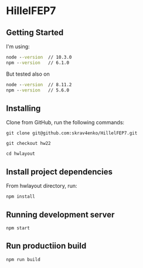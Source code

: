# HillelFEP7

## Getting Started
I'm using:
```cmd
node --version  // 10.3.0
npm --version   // 6.1.0
```
But tested also on
```cmd
node --version  // 8.11.2
npm --version   // 5.6.0
```

## Installing

Clone from GitHub, run the following commands:

```
git clone git@github.com:skrav4enko/HillelFEP7.git

git checkout hw22

cd hwlayout
```

## Install project dependencies
From hwlayout directory, run:

```
npm install
```

## Running development server
```
npm start
```
## Run productiion build
```
npm run build
```
